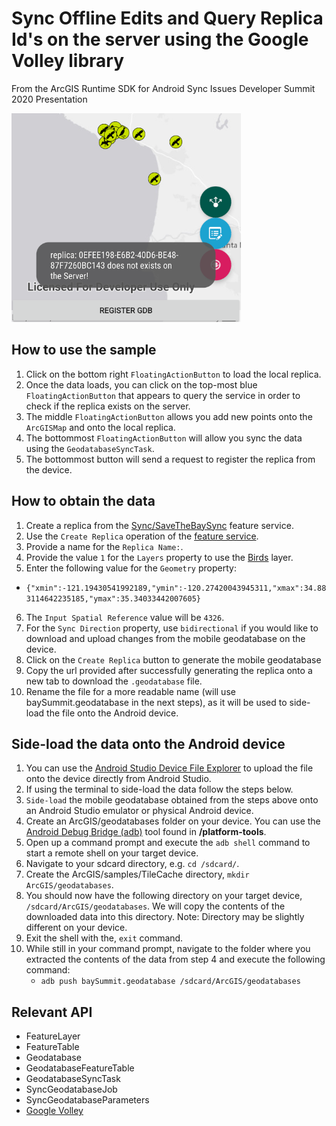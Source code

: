 # Sync Offline Edits and Query Replica Id's on the server using the Google Volley library
From the ArcGIS Runtime SDK for Android Sync Issues Developer Summit 2020 Presentation

![Sync and Query](https://github.com/banuelosj/dev-summit-android-sync/blob/master/sync-query-replica.png)

## How to use the sample
1. Click on the bottom right `FloatingActionButton` to load the local replica. 
2. Once the data loads, you can click on the top-most blue `FloatingActionButton` that appears to query the service in order to check if the replica exists on the server.
3. The middle `FloatingActionButton` allows you add new points onto the `ArcGISMap` and onto the local replica.
4. The bottommost `FloatingActionButton` will allow you sync the data using the `GeodatabaseSyncTask`.
5. The bottommost button will send a request to register the replica from the device.


## How to obtain the data
1. Create a replica from the [Sync/SaveTheBaySync](https://sampleserver6.arcgisonline.com/arcgis/rest/services/Sync/SaveTheBaySync/FeatureServer) feature service.
2. Use the `Create Replica` operation of the [feature service](https://sampleserver6.arcgisonline.com/arcgis/rest/services/Sync/SaveTheBaySync/FeatureServer/createReplica).
3. Provide a name for the `Replica Name:`.
4. Provide the value `1` for the `Layers` property to use the [Birds](https://sampleserver6.arcgisonline.com/arcgis/rest/services/Sync/SaveTheBaySync/FeatureServer/1) layer.
5. Enter the following value for the `Geometry` property:
* `{"xmin":-121.19430541992189,"ymin":-120.27420043945311,"xmax":34.883114642235185,"ymax":35.34033442007605}`
6. The `Input Spatial Reference` value will be `4326`.
7. For the `Sync Direction` property, use `bidirectional` if you would like to download and upload changes from the mobile geodatabase on the device.
8. Click on the `Create Replica` button to generate the mobile geodatabase
9. Copy the url provided after successfully generating the replica onto a new tab to download the `.geodatabase` file.
10. Rename the file for a more readable name (will use baySummit.geodatabase in the next steps), as it will be used to side-load the file onto the Android device.

## Side-load the data onto the Android device
1. You can use the [Android Studio Device File Explorer](https://developer.android.com/studio/debug/device-file-explorer) to upload the file onto the device directly from Android Studio.
3. If using the terminal to side-load the data follow the steps below.
2. `Side-load` the mobile geodatabase obtained from the steps above onto an Android Studio emulator or physical Android device.
3. Create an ArcGIS/geodatabases folder on your device. You can use the [Android Debug Bridge (adb)](https://developer.android.com/guide/developing/tools/adb.html) tool found in **<sdk-dir>/platform-tools**.
4. Open up a command prompt and execute the ```adb shell``` command to start a remote shell on your target device.
5. Navigate to your sdcard directory, e.g. ```cd /sdcard/```.  
6. Create the ArcGIS/samples/TileCache directory, ```mkdir ArcGIS/geodatabases```.
7. You should now have the following directory on your target device, ```/sdcard/ArcGIS/geodatabases```. We will copy the contents of the downloaded data into this directory. Note:  Directory may be slightly different on your device.
8. Exit the shell with the, ```exit``` command.
9. While still in your command prompt, navigate to the folder where you extracted the contents of the data from step 4 and execute the following command: 
	* ```adb push baySummit.geodatabase /sdcard/ArcGIS/geodatabases``` 

## Relevant API
* FeatureLayer
* FeatureTable
* Geodatabase
* GeodatabaseFeatureTable
* GeodatabaseSyncTask
* SyncGeodatabaseJob
* SyncGeodatabaseParameters
* [Google Volley](https://developer.android.com/training/volley)
